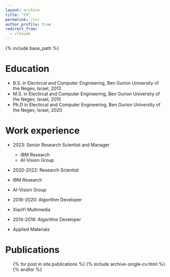 ```yaml
---
layout: archive
title: "CV"
permalink: /cv/
author_profile: true
redirect_from:
  - /resume
---
```


{% include base_path %}

Education
======
* B.S. in Electircal and Computer Engineering, Ben Gurion University of the Negev, Israel, 2013
* M.S. in Electircal and Computer Engineering, Ben Gurion University of the Negev, Israel, 2015
* Ph.D in Electircal and Computer Engineering, Ben Gurion University of the Negev, Israel, 2020

Work experience
======
* 2023: Senior Research Scientist and Manager
  * IBM Research
  * AI-Vision Group

* 2020-2022: Research Scientist
 * IBM Research
* AI-Vision Group

* 2016-2020: Algorithm Developer
 * XiaoYi Multimedia

* 2014-2016: Algorithm Developer
 * Applied Materials


  
<!-- Skills
======
* Skill 1
* Skill 2
  * Sub-skill 2.1
  * Sub-skill 2.2
  * Sub-skill 2.3
* Skill 3 -->

Publications
======
  <ul>{% for post in site.publications %}
    {% include archive-single-cv.html %}
  {% endfor %}</ul>
  
<!-- Talks
======
  <ul>{% for post in site.talks %}
    {% include archive-single-talk-cv.html %}
  {% endfor %}</ul>
  
Teaching
======
  <ul>{% for post in site.teaching %}
    {% include archive-single-cv.html %}
  {% endfor %}</ul>
  
Service and leadership
======
* Currently signed in to 43 different slack teams -->
